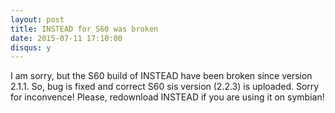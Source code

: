 ```yaml
---
layout: post
title: INSTEAD for S60 was broken
date: 2015-07-11 17:10:00
disqus: y
---
```

I am sorry, but the S60 build of INSTEAD have been broken since version 2.1.1.
So, bug is fixed and correct S60 sis version (2.2.3) is uploaded. Sorry for 
inconvence! Please, redownload INSTEAD if you are using it on symbian!
